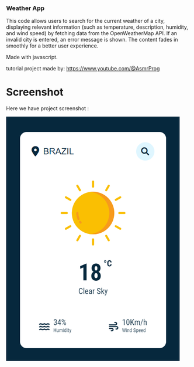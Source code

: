 ### Weather App
This code allows users to search for the current weather of a city, displaying relevant information (such as temperature, description, humidity, and wind speed) by fetching data from the OpenWeatherMap API. If an invalid city is entered, an error message is shown. The content fades in smoothly for a better user experience.

Made with javascript.

tutorial project made by: https://www.youtube.com/@AsmrProg

# Screenshot
Here we have project screenshot :

![screenshot](image.png)
